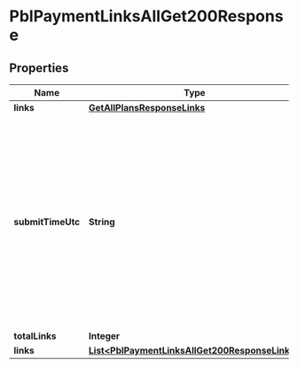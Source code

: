 
# PblPaymentLinksAllGet200Response

## Properties
Name | Type | Description | Notes
------------ | ------------- | ------------- | -------------
**links** | [**GetAllPlansResponseLinks**](GetAllPlansResponseLinks.md) |  |  [optional]
**submitTimeUtc** | **String** | Time of request in UTC. Format: &#x60;YYYY-MM-DDThh:mm:ssZ&#x60; **Example** &#x60;2016-08-11T22:47:57Z&#x60; equals August 11, 2016, at 22:47:57 (10:47:57 p.m.). The &#x60;T&#x60; separates the date and the time. The &#x60;Z&#x60; indicates UTC.  Returned by Cybersource for all services.  |  [optional]
**totalLinks** | **Integer** |  |  [optional]
**links** | [**List&lt;PblPaymentLinksAllGet200ResponseLinks&gt;**](PblPaymentLinksAllGet200ResponseLinks.md) |  |  [optional]



